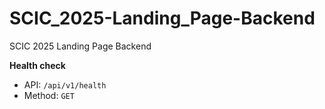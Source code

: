 # SCIC_2025-Landing_Page-Backend
SCIC 2025 Landing Page Backend

**Health check**  
- API: `/api/v1/health`  
- Method: `GET`  
